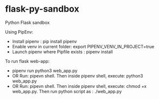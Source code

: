 # flask-py-sandbox
Python Flask sandbox

Using PipEnv:
- Install pipenv : pip install pipenv
- Enable venv in current folder: export PIPENV_VENV_IN_PROJECT=true
- Launch pipenv where Pipfile exists : pipenv install

To run flask web-app:
- pipenv run python3 web_app.py
- OR Run: pipevn shell. Then inside pipenv shell, execute: python3 web_app.py
- OR Run: pipevn shell. Then inside pipenv shell, execute: chmod +x web_app.py. Then run python script as : ./web_app.py
